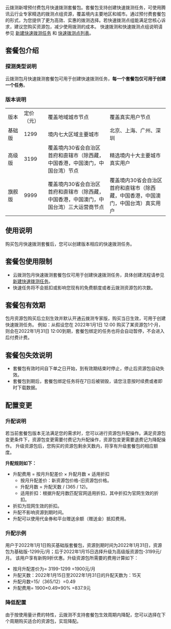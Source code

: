 云拨测新增预付费包月快速拨测套餐包。套餐包支持创建快速拨测任务，可使用腾讯云行业专家精选的拨测点组资源，覆盖境内主要地区和城市。通过预付费套餐包的形式，为您提供了更为高效、实惠的拨测选择。若快速拨测点组能满足您核心诉求，建议您购买资源包，减少使用拨测的成本。 快速拨测和快速拨测点组说明请参见 [新建快速拨测任务](https://cloud.tencent.com/document/product/280/79417) 和 [快速拨测点列表](https://cloud.tencent.com/document/product/280/79418)。

## 套餐包介绍

### 探测类型说明
云拨测包月快速拨测套餐包可用于创建快速拨测任务，**每一个套餐包仅可用于创建一个任务**。

### 版本说明
<table>
<style type="text/css"> .div-table-1 {width:10%;} .div-table-2 {width:15%;}  </style>
    <tr >
        <td class="div-table-1">版本</td>
        <td class="div-table-2">定价（元）</td>
        <td>覆盖地域城市节点</td>
        <td>覆盖真实用户节点 </td>
    </tr>
    <tr>
        <td>基础版</td>
        <td>1299</td>
        <td>境内七大区域主要城市</td>
        <td>北京、上海、广州、深圳 </td>
    </tr>
    <tr>
        <td>高级版</td>
        <td>3199</td>
        <td>覆盖境内30省会自治区首府和直辖市（除西藏，中国香港，中国澳门，中国台湾）节点</td>
        <td>精选境内十大主要城市真实用户 </td>
    </tr>
    <tr>
        <td>旗舰版</td>
        <td>9999</td>
        <td>覆盖境内30省会自治区首府和直辖市（除西藏，中国香港，中国澳门，中国台湾）三大运营商节点</td>
        <td>覆盖境内30省会自治区首府和直辖市（除西藏，中国香港，中国澳门，中国台湾）真实用户</td>
    </tr>
</table>

## 使用说明
购买包月快速拨测套餐后，您可以创建版本相应的快速拨测任务。

## 套餐包使用限制
- 云拨测包月快速拨测套餐包仅可用于创建快速拨测任务，具体创建流程请参见 [新建快速拨测任务]()。
- 快速任务将不会抵扣或影响您现有的免费额度或者云拨测资源包的次数。

## 套餐包有效期
包月资源包购买后立刻生效并默认开通云拨测专家版，购买当日生效，可用于创建快速拨测任务。
例如：从假设您在 2022年1月1日 12:00 购买了某资源包1个月，则会在2022年1月31日 12:00到期，套餐包绑定的任务也将会自动暂停，不会进入后付费计费。

## 套餐包失效说明
- 套餐包有效时间自下单之日开始，到有效期结束时停止，停止后资源包自动失效。
- 套餐包到期后，套餐包绑定任务将在7日后被销毁，请您注意按时续费或者即时下载数据。

## 配置变更

### 升配说明
若当前套餐包版本无法满足您的需求时，您可以进行资源包升配操作。满足资源包变更条件下，资源包变更需要付费记为升配操作，资源包变更需要退费记为降配操作。
升级资源包后，您购买的资源包剩余天数内，将享有升级套餐包的相应额度。

**升配规则如下：**
- 升配费用 = 按月升配差价 × 升配月数 × 适用折扣
  - 按月升配差价：新资源包价格-旧资源包价格。
  - 升配月数 = 升配天数 / (365 / 12)。
  - 适用折扣：根据升配月数匹配官网适用折扣，其中折扣为官网生效的折扣。
- 折扣为现网生效的折扣。
- 升配不影响资源到期时间。
- 升配可以使用代金券和平台赠送余额（赠送金）抵扣费用。

### 升配示例
用户于2022年1月1日购买基础版套餐包，资源到期时间为2022年1月31日，资源包为基础版-1299元/月；后于2022年1月15日选择升级为高级版资源包-3199元/月。
该用户享有新购9折优惠。升级资源包所需要的费用计算如下：
- 按月升配差价为= 3199-1299 =1900元/月
- 升配天数：2022年1月15日至2022年1月31日的升配天数为：15天
- 升配月数=15/（365/12）=0.49
- 升配费用= 1900×0.49×90% =837.9元

### 降低配置
由于按使用量计费的特性，云拨测不支持套餐包生效周期内降配，您可以选择在下个周期购买适合的资源包，实现降配。
